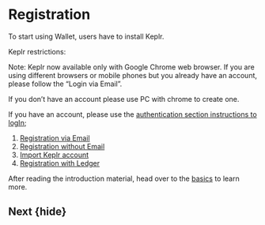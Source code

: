 <!--
order: true
parent:
  order: 7
-->

# Registration

To start using Wallet, users have to install Keplr.

Keplr restrictions:

Note: Keplr now available only with Google Chrome web browser. If you are using different browsers or mobile phones but you already have an account, please follow the “Login via Email”.

If you don’t have an account please use PC with chrome to create one.

If you have an account, please use the [authentication section instructions to logIn](../auth.md);

1. [Registration via Email](./email.md)
2. [Registration without Email](./noMail.md)
3. [Import Keplr account](./importKeplr.md)
4. [Registration with Ledger](./ledger.md)

After reading the introduction material, head over to the [basics](../basics/README.md) to learn more.

## Next {hide}
